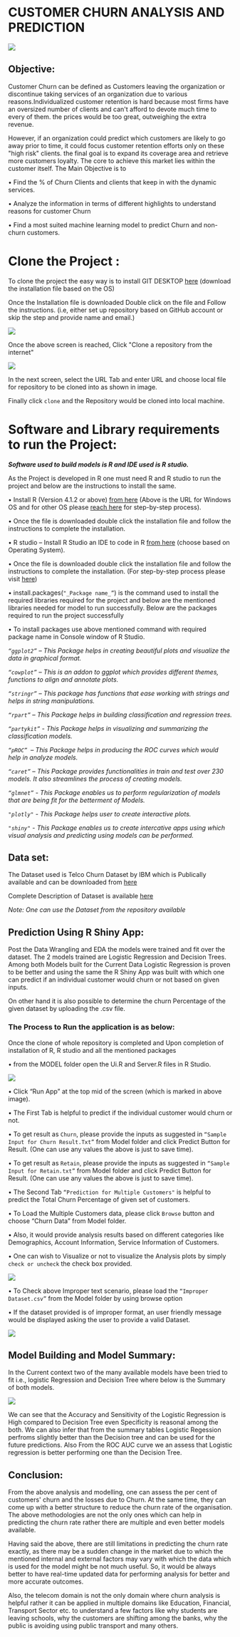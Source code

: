 # CUSTOMER CHURN ANALYSIS AND PREDICTION

<img src="https://kranthi.me/wp-content/uploads/2020/04/Telecom_Churn_Prediction-e1587281300645.jpg">
 

## Objective:
Customer Churn can be defined as Customers leaving the organization or discontinue taking services of an organization due to 
various reasons.Individualized customer retention is hard because most firms have an oversized number of clients and can't 
afford to devote much time to every of them. the prices would be too great, outweighing the extra revenue. 

However, if an organization could predict which customers are likely to go away prior to time, it could focus customer retention efforts 
only on these "high risk" clients. the final goal is to expand its coverage area and retrieve more customers loyalty. The core to achieve 
this market lies within the customer itself.
The Main Objective is to

•	Find the % of Churn Clients and clients that keep in with the dynamic services. 

•	Analyze the information in terms of different highlights to understand reasons for customer Churn 

•	Find a most suited machine learning model to predict Churn and non-churn customers.

# Clone the Project :

To clone the project the easy way is to install GIT DESKTOP <a href="https://desktop.github.com/" target="_blank">here</a> 
(download the installation file based on the OS) 

Once the Installation file is downloaded Double click on the file and Follow the instructions.
(i.e, either set up repository based on GitHub account or skip the step and provide name and email.)

<img src="https://github.com/Pavani-Ravirala/Data-Science-and-Data-Analytics-Projects/tree/main/Final%20Year%20Thesis/images">

Once the above screen is reached, Click "Clone a repository from the internet"

<img src="https://github.com/Pavani-Ravirala/Data-Science-and-Data-Analytics-Projects/tree/main/Final%20Year%20Thesis/images/Clone%20URL%20Step.png">

In the next screen, select the URL Tab and enter URL and choose local file for repository to be cloned into as shown in image.

Finally click `clone` and the Repository would be cloned into local machine.

# Software and Library requirements to run the Project:

_**Software used to build models is R and IDE used is R studio.**_

As the Project is developed in R one must need R and R studio to run the project and below are the instructions to install the same.

•	Install R (Version 4.1.2 or above) <a href="https://cran.r-project.org/bin/windows/base/" target="_blank">from here</a>
(Above is the URL for Windows OS and for other OS please <a href="https://data-flair.training/blogs/how-to-install-r/" target="_blank">reach here</a>  for step-by-step process).

•	Once the file is downloaded double click the installation file and follow the instructions to complete the installation.

•	R studio – Install R Studio an IDE to code in R <a href="https://www.rstudio.com/products/rstudio/download/" target="_blank">from here</a> 
(choose based on Operating System).

•	Once the file is downloaded double click  the installation file and follow the instructions to complete the installation.
(For step-by-step process please visit  <a href="https://data-flair.training/blogs/how-to-install-r/" target="_blank">here</a>)

•	install.packages(`"_Package name_”`) is the command used to install the required libraries required for the project and below are the mentioned libraries needed for model to run successfully. Below are the packages required to run the project successfully

•	To install packages use above mentioned command with required package name in Console window of R Studio.

_`“ggplot2”` – This Package helps in creating beautiful plots and visualize the data in graphical format._

_`“cowplot”` – This is an addon to ggplot which provides different themes, functions to align and annotate plots._

_`“stringr”` – This package has functions that ease working with strings and helps in string manipulations._

_`“rpart”` – This Package helps in building classification and regression trees._

_`“partykit”` - This Package helps in visualizing and summarizing the classification models._

_`“pROC” `– This Package helps in producing the ROC curves which would help in analyze models._

_`“caret”` – This Package provides functionalities in train and test over 230 models. It also streamlines the process of creating models._

_`“glmnet”` - This Package enables us to perform regularization of models that are being fit for the betterment of Models._

_`"plotly"` - This Package helps user to create interactive plots._

_`"shiny"` - This Package enables us to create intercative apps using which visual analysis and predicting using models can be performed._

## Data set:

The Dataset used is Telco Churn Dataset by IBM which is Publically available and can be downloaded from <a href="https://community.ibm.com/accelerators/catalog/content/Customer-churn" target="_blank">here</a> 

Complete Description of Dataset is available <a href="https://community.ibm.com/community/user/businessanalytics/blogs/steven-macko/2019/07/11/telco-customer-churn-1113" target="_blank">here</a>

_Note: One can use the Dataset from the repository available_

## Prediction Using R Shiny App:

Post the Data Wrangling and EDA the models were trained and fit over the dataset. The 2 models trained are Logistic Regression and Decision Trees. Among both Models  built for the Current Data Logistic Regression is proven to be better and using the same the R Shiny App was built with which one can predict if an individual customer would churn or not based on given inputs.

On other hand it is also possible to determine the churn Percentage of the given dataset by uploading the .csv file.

### The Process to Run the application is as below:

Once the clone of whole repository is completed and Upon completion of installation of R, R studio and all the mentioned packages

•	from the MODEL folder open the Ui.R and Server.R files in R Studio.

<img src="https://github.com/Pavani-Ravirala/Data-Science-and-Data-Analytics-Projects/tree/main/Final%20Year%20Thesis/images/Open%20and%20Run%20App.png">

•	Click “Run App” at the top mid of the screen (which is marked in above image).

•	The First Tab is helpful to predict if the individual customer would churn or not.

•	To get result as `Churn`, please provide the inputs as suggested in `“Sample Input for Churn Result.Txt”` from Model folder and click Predict Button for Result.
(One can use any values the above is just to save time).

•	To get result as  `Retain`, please provide the inputs as suggested in `“Sample Input for Retain.txt”` from Model folder and click Predict Button for Result.
(One can use any values the above is just to save time).

•	The Second Tab `“Prediction for Multiple Customers"` is helpful to predict the Total Churn Percentage of given set of customers.

•	To Load the Multiple Customers data, please click `Browse` button and choose “Churn Data” from Model folder.

•	Also, it would provide analysis results based on different categories like Demographics, Account Information, Service Information of Customers.

•	One can wish to Visualize or not to visualize the Analysis plots by simply `check or uncheck` the check box provided.

<img src="https://github.com/Pavani-Ravirala/Data-Science-and-Data-Analytics-Projects/tree/main/Final%20Year%20Thesis/images/Shiny%20App%20Merged_1.png">
 
•	To Check above Improper text scenario, please load the `“Improper Dataset.csv”` from the Model folder by using browse option
 
•	If the dataset provided is of improper format, an user friendly message would be displayed asking the user to provide a valid Dataset.

 <img src="https://github.com/Pavani-Ravirala/Data-Science-and-Data-Analytics-Projects/tree/main/Final%20Year%20Thesis/images/Merged%20Dataset%20images.png"> 

## Model Building and Model Summary:

In the Current context two of the many available models have been tried to fit i.e., logistic Regression and Decision Tree where below is the Summary of both models. 

<img src="https://github.com/Pavani-Ravirala/Data-Science-and-Data-Analytics-Projects/tree/main/Final%20Year%20Thesis/images/combined%20image_1.png">

We can see that the Accuracy and Sensitivity of the Logistic Regression is High compared to Decision Tree even Specificity is reasonal among the both. We can also infer that from the summary tables Logistic Regession perfroms slightly better than the Decision tree and can be used for the future predictions.
Also From the ROC AUC curve we an assess that Logistic regression is better performing one than the Decision Tree.

## Conclusion:
From the above analysis and modelling, one can assess the per cent of customers' churn and the losses due to Churn. At the same time, they can come up with a better structure to reduce the churn rate of the organisation. The above methodologies are not the only ones which can help in predicting the churn rate rather there are multiple and even better models available.

Having said the above, there are still limitations in predicting the churn rate exactly, as there may be a sudden change in the market due to which the mentioned internal and external factors may vary with which the data which is used for the model might be not much useful. So, it would be always better to have real-time updated data for performing analysis for better and more accurate outcomes.

Also, the telecom domain is not the only domain where churn analysis is helpful rather it can be applied in multiple domains like Education, Financial, Transport Sector etc. to understand a few factors like why students are leaving schools, why the customers are shifting among the banks, why the public is avoiding using public transport and many others.
